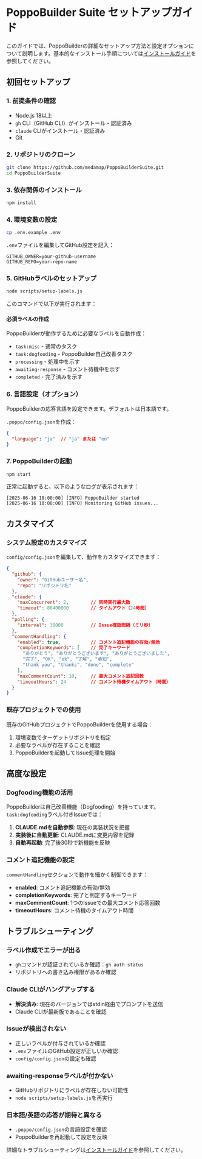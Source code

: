 # PoppoBuilder Suite セットアップガイド

このガイドでは、PoppoBuilderの詳細なセットアップ方法と設定オプションについて説明します。基本的なインストール手順については[インストールガイド](INSTALL.md)を参照してください。

## 初回セットアップ

### 1. 前提条件の確認
- Node.js 18以上
- `gh` CLI（GitHub CLI）がインストール・認証済み
- `claude` CLIがインストール・認証済み
- Git

### 2. リポジトリのクローン
```bash
git clone https://github.com/medamap/PoppoBuilderSuite.git
cd PoppoBuilderSuite
```

### 3. 依存関係のインストール
```bash
npm install
```

### 4. 環境変数の設定
```bash
cp .env.example .env
```

`.env`ファイルを編集してGitHub設定を記入：
```
GITHUB_OWNER=your-github-username
GITHUB_REPO=your-repo-name
```

### 5. GitHubラベルのセットアップ
```bash
node scripts/setup-labels.js
```

このコマンドで以下が実行されます：

#### 必須ラベルの作成
PoppoBuilderが動作するために必要なラベルを自動作成：
- `task:misc` - 通常のタスク
- `task:dogfooding` - PoppoBuilder自己改善タスク
- `processing` - 処理中を示す
- `awaiting-response` - コメント待機中を示す
- `completed` - 完了済みを示す

### 6. 言語設定（オプション）
PoppoBuilderの応答言語を設定できます。デフォルトは日本語です。

`.poppo/config.json`を作成：
```json
{
  "language": "ja"  // "ja" または "en"
}
```

### 7. PoppoBuilderの起動
```bash
npm start
```

正常に起動すると、以下のようなログが表示されます：
```
[2025-06-16 10:00:00] [INFO] PoppoBuilder started
[2025-06-16 10:00:00] [INFO] Monitoring GitHub issues...
```

## カスタマイズ

### システム設定のカスタマイズ
`config/config.json`を編集して、動作をカスタマイズできます：

```json
{
  "github": {
    "owner": "GitHubユーザー名",
    "repo": "リポジトリ名"
  },
  "claude": {
    "maxConcurrent": 2,        // 同時実行最大数
    "timeout": 86400000        // タイムアウト（24時間）
  },
  "polling": {
    "interval": 30000          // Issue確認間隔（ミリ秒）
  },
  "commentHandling": {
    "enabled": true,           // コメント追記機能の有効/無効
    "completionKeywords": [    // 完了キーワード
      "ありがとう", "ありがとうございます", "ありがとうございました",
      "完了", "OK", "ok", "了解", "承知",
      "thank you", "thanks", "done", "complete"
    ],
    "maxCommentCount": 10,     // 最大コメント追記回数
    "timeoutHours": 24         // コメント待機タイムアウト（時間）
  }
}
```

### 既存プロジェクトでの使用
既存のGitHubプロジェクトでPoppoBuilderを使用する場合：

1. 環境変数でターゲットリポジトリを指定
2. 必要なラベルが存在することを確認
3. PoppoBuilderを起動してIssue処理を開始

## 高度な設定

### Dogfooding機能の活用
PoppoBuilderは自己改善機能（Dogfooding）を持っています。`task:dogfooding`ラベル付きIssueでは：

1. **CLAUDE.mdを自動参照**: 現在の実装状況を把握
2. **実装後に自動更新**: CLAUDE.mdに変更内容を記録
3. **自動再起動**: 完了後30秒で新機能を反映

### コメント追記機能の設定
`commentHandling`セクションで動作を細かく制御できます：

- **enabled**: コメント追記機能の有効/無効
- **completionKeywords**: 完了と判定するキーワード
- **maxCommentCount**: 1つのIssueでの最大コメント応答回数
- **timeoutHours**: コメント待機のタイムアウト時間

## トラブルシューティング

### ラベル作成でエラーが出る
- `gh`コマンドが認証されているか確認：`gh auth status`
- リポジトリへの書き込み権限があるか確認

### Claude CLIがハングアップする
- **解決済み**: 現在のバージョンではstdin経由でプロンプトを送信
- Claude CLIが最新版であることを確認

### Issueが検出されない
- 正しいラベルが付与されているか確認
- `.env`ファイルのGitHub設定が正しいか確認
- `config/config.json`の設定も確認

### awaiting-responseラベルが付かない
- GitHubリポジトリにラベルが存在しない可能性
- `node scripts/setup-labels.js`を再実行

### 日本語/英語の応答が期待と異なる
- `.poppo/config.json`の言語設定を確認
- PoppoBuilderを再起動して設定を反映

詳細なトラブルシューティングは[インストールガイド](INSTALL.md#トラブルシューティング)を参照してください。